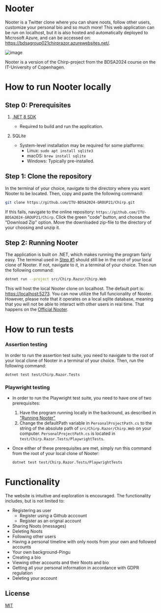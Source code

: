 # Nooter
Nooter is a Twitter clone where you can share noots, follow other users, customize your personal bio and so much more!
This web application can be run on localhost, but it is also hosted and automatically deployed to Microsoft Azure, and can be accessed on:
https://bdsagroup021chirprazor.azurewebsites.net/.

![image](https://github.com/user-attachments/assets/ce6ca2ed-9bc7-4cf3-871b-76e03dbf6cdb)

Nooter is a version of the Chirp-project from the BDSA2024 course on the IT-University of Copenhagen. 

# How to run Nooter locally
## Step 0: Prerequisites

1. [.NET 8 SDK](https://dotnet.microsoft.com/download/dotnet/8.0)
   - Required to build and run the application.

2. SQLite
   - System-level installation may be required for some platforms:
     - Linux: `sudo apt install sqlite3`
     - macOS: `brew install sqlite`
     - Windows: Typically pre-installed.

## Step 1: Clone the repository

In the terminal of your choice, navigate to the directory where you want Nooter to be located. Then, copy and paste the following command: 
```bash
git clone https://github.com/ITU-BDSA2024-GROUP21/Chirp.git
```

If this fails, navigate to the online repository: `https://github.com/ITU-BDSA2024-GROUP21/Chirp`. Click the green "code" button, and choose the "Download Zip" option. Move the downloaded zip-file to the directory of your choosing and unzip it.

## Step 2: Running Nooter 

The application is built on .NET, which makes running the program fairly easy. The terminal used in [Step #1](#step-1-clone-the-repository) should still be in the root of your local clone of Nooter. If not, navigate to it, in a terminal of your choice. Then run the following command:
```bash
dotnet run --project src/Chirp.Razor/Chirp.Web
```

This will host the local Nooter clone on localhost. The default port is: [https://localhost:5273](https://localhost:5273). You can now utilize the full funcionality of Nooter. However, please note that it operates on a local sqlite database, meaning that you will not be able to interact with other users in real time. That happens on the [Official Nooter](https://bdsagroup021chirprazor.azurewebsites.net/).


# How to run tests

### Assertion testing
   
In order to run the assertion test suite, you need to navigate to the root of your local clone of Nooter in a terminal of your choice. Then, run the following command:
```bash
dotnet test test/Chirp.Razor.Tests
```

### Playwright testing
   - In order to run the Playwright test suite, you need to have one of two prerequisites:
    
       1. Have the program running locally in the backround, as described in ["Running Nooter"](#step-2-running-nooter)
       2. Change the defaultPath variable in `PersonalProjectPath.cs` to the string of the absolute path of `src/Chirp.Razor/Chirp.Web` on your computer. `PersonalProjectPath.cs` is located in `test/Chirp.Razor.Tests/PlaywrightTests`.
          
   - Once either of these prerequisites are met, simply run this command from the root of your local clone of Nooter:
     ```bash
     dotnet test test/Chirp.Razor.Tests/PlaywrightTests
     ```

# Functionality 

The website is intuitive and exploration is encouraged. The functionality includes, but is not limited to:

- Registering as user
    - Register using a Github acccount
    - Register as an orignal account
- Sharing Noots (messages)
- Deleting Noots
- Following other users
- Having a personal timeline with only noots from your own and followed accounts
- Your own background-Pingu
- Creating a bio
- Viewing other accounts and their Noots and bio
- Getting all your personal information in accordance with GDPR regulation
- Deleting your account

## License

[MIT](https://choosealicense.com/licenses/mit/)
